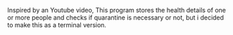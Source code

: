 Inspired by an Youtube video, This program stores the health details of one or more people and checks if quarantine is necessary or not, but i decided to make this as a terminal version.
